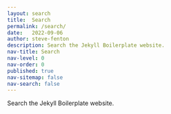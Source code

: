 ```yaml
---
layout: search
title:  Search
permalink: /search/
date:   2022-09-06
author: steve-fenton
description: Search the Jekyll Boilerplate website.
nav-title: Search
nav-level: 0
nav-order: 0
published: true
nav-sitemap: false
nav-search: false
---
```


Search the Jekyll Boilerplate website.